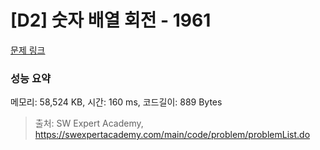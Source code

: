 # [D2] 숫자 배열 회전 - 1961 

[문제 링크](https://swexpertacademy.com/main/code/problem/problemDetail.do?contestProbId=AV5Pq-OKAVYDFAUq) 

### 성능 요약

메모리: 58,524 KB, 시간: 160 ms, 코드길이: 889 Bytes



> 출처: SW Expert Academy, https://swexpertacademy.com/main/code/problem/problemList.do